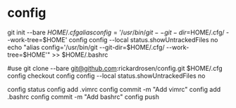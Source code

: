 # config
git init --bare $HOME/.cfg
alias config='/usr/bin/git --git-dir=$HOME/.cfg/ --work-tree=$HOME'
config config --local status.showUntrackedFiles no
echo "alias config='/usr/bin/git --git-dir=$HOME/.cfg/ --work-tree=$HOME'" >> $HOME/.bashrc

#use
git clone --bare git@github.com:rickardrosen/config.git $HOME/.cfg
config checkout
config config --local status.showUntrackedFiles no

config status
config add .vimrc
config commit -m "Add vimrc"
config add .bashrc
config commit -m "Add bashrc"
config push
